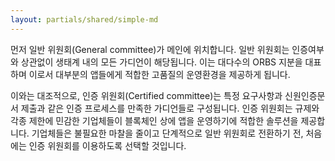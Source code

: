 ```yaml
---
layout: partials/shared/simple-md
---
```


먼저 일반 위원회(General committee)가 메인에 위치합니다. 일반 위원회는 인증여부와 상관없이 생태계 내의 모든 가디언이 해당됩니다. 이는 대다수의 ORBS 지분을 대표하며 이로서 대부분의 앱들에게 적합한 고품질의 운영환경을 제공하게 됩니다.

이와는 대조적으로, 인증 위원회(Certified committee)는 특정 요구사항과 신원인증문서 제출과 같은 인증 프로세스를 만족한 가디언들로 구성됩니다. 인증 위원회는 규제와 각종 제한에 민감한 기업체들이 블록체인 상에 앱을 운영하기에 적합한 솔루션을 제공합니다.  기업체들은 불필요한 마찰을 줄이고 단계적으로 일반 위원회로 전환하기 전, 처음에는 인증 위원회를 이용하도록 선택할 것입니다.
